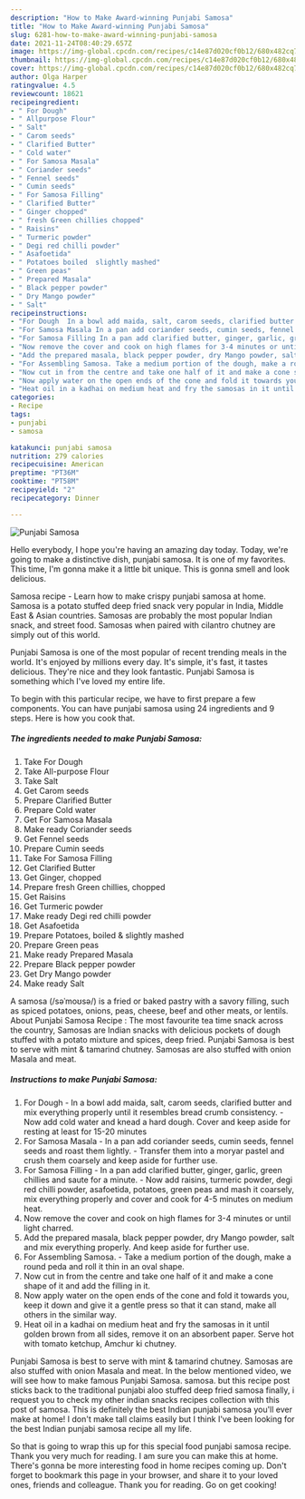 ```yaml
---
description: "How to Make Award-winning Punjabi Samosa"
title: "How to Make Award-winning Punjabi Samosa"
slug: 6281-how-to-make-award-winning-punjabi-samosa
date: 2021-11-24T08:40:29.657Z
image: https://img-global.cpcdn.com/recipes/c14e87d020cf0b12/680x482cq70/punjabi-samosa-recipe-main-photo.jpg
thumbnail: https://img-global.cpcdn.com/recipes/c14e87d020cf0b12/680x482cq70/punjabi-samosa-recipe-main-photo.jpg
cover: https://img-global.cpcdn.com/recipes/c14e87d020cf0b12/680x482cq70/punjabi-samosa-recipe-main-photo.jpg
author: Olga Harper
ratingvalue: 4.5
reviewcount: 18621
recipeingredient:
- " For Dough"
- " Allpurpose Flour"
- " Salt"
- " Carom seeds"
- " Clarified Butter"
- " Cold water"
- " For Samosa Masala"
- " Coriander seeds"
- " Fennel seeds"
- " Cumin seeds"
- " For Samosa Filling"
- " Clarified Butter"
- " Ginger chopped"
- " fresh Green chillies chopped"
- " Raisins"
- " Turmeric powder"
- " Degi red chilli powder"
- " Asafoetida"
- " Potatoes boiled  slightly mashed"
- " Green peas"
- " Prepared Masala"
- " Black pepper powder"
- " Dry Mango powder"
- " Salt"
recipeinstructions:
- "For Dough  In a bowl add maida, salt, carom seeds, clarified butter and mix everything properly until it resembles bread crumb consistency. Now add cold water and knead a hard dough. Cover and keep aside for resting at least for 15-20 minutes"
- "For Samosa Masala In a pan add coriander seeds, cumin seeds, fennel seeds and roast them lightly. Transfer them into a moryar pastel and crush them coarsely and keep aside for further use."
- "For Samosa Filling In a pan add clarified butter, ginger, garlic, green chillies and saute for a minute. Now add raisins, turmeric powder, degi red chilli powder, asafoetida, potatoes, green peas and mash it coarsely, mix everything properly and cover and cook for 4-5 minutes on medium heat."
- "Now remove the cover and cook on high flames for 3-4 minutes or until light charred."
- "Add the prepared masala, black pepper powder, dry Mango powder, salt and mix everything properly. And keep aside for further use."
- "For Assembling Samosa. Take a medium portion of the dough, make a round peda and roll it thin in an oval shape."
- "Now cut in from the centre and take one half of it and make a cone shape of it and add the filling in it."
- "Now apply water on the open ends of the cone and fold it towards you, keep it down and give it a gentle press so that it can stand, make all others in the similar way."
- "Heat oil in a kadhai on medium heat and fry the samosas in it until golden brown from all sides, remove it on an absorbent paper. Serve hot with tomato ketchup, Amchur ki chutney."
categories:
- Recipe
tags:
- punjabi
- samosa

katakunci: punjabi samosa 
nutrition: 279 calories
recipecuisine: American
preptime: "PT36M"
cooktime: "PT58M"
recipeyield: "2"
recipecategory: Dinner

---
```



![Punjabi Samosa](https://img-global.cpcdn.com/recipes/c14e87d020cf0b12/680x482cq70/punjabi-samosa-recipe-main-photo.jpg)

Hello everybody, I hope you're having an amazing day today. Today, we're going to make a distinctive dish, punjabi samosa. It is one of my favorites. This time, I'm gonna make it a little bit unique. This is gonna smell and look delicious.

Samosa recipe - Learn how to make crispy punjabi samosa at home. Samosa is a potato stuffed deep fried snack very popular in India, Middle East &amp; Asian countries. Samosas are probably the most popular Indian snack, and street food. Samosas when paired with cilantro chutney are simply out of this world.

Punjabi Samosa is one of the most popular of recent trending meals in the world. It's enjoyed by millions every day. It's simple, it's fast, it tastes delicious. They're nice and they look fantastic. Punjabi Samosa is something which I've loved my entire life.


To begin with this particular recipe, we have to first prepare a few components. You can have punjabi samosa using 24 ingredients and 9 steps. Here is how you cook that.

<!--inarticleads1-->

##### The ingredients needed to make Punjabi Samosa:

1. Take  For Dough
1. Take  All-purpose Flour
1. Take  Salt
1. Get  Carom seeds
1. Prepare  Clarified Butter
1. Prepare  Cold water
1. Get  For Samosa Masala
1. Make ready  Coriander seeds
1. Get  Fennel seeds
1. Prepare  Cumin seeds
1. Take  For Samosa Filling
1. Get  Clarified Butter
1. Get  Ginger, chopped
1. Prepare  fresh Green chillies, chopped
1. Get  Raisins
1. Get  Turmeric powder
1. Make ready  Degi red chilli powder
1. Get  Asafoetida
1. Prepare  Potatoes, boiled &amp; slightly mashed
1. Prepare  Green peas
1. Make ready  Prepared Masala
1. Prepare  Black pepper powder
1. Get  Dry Mango powder
1. Make ready  Salt


A samosa (/səˈmoʊsə/) is a fried or baked pastry with a savory filling, such as spiced potatoes, onions, peas, cheese, beef and other meats, or lentils. About Punjabi Samosa Recipe : The most favourite tea time snack across the country, Samosas are Indian snacks with delicious pockets of dough stuffed with a potato mixture and spices, deep fried. Punjabi Samosa is best to serve with mint &amp; tamarind chutney. Samosas are also stuffed with onion Masala and meat. 

<!--inarticleads2-->

##### Instructions to make Punjabi Samosa:

1. For Dough  - In a bowl add maida, salt, carom seeds, clarified butter and mix everything properly until it resembles bread crumb consistency. - Now add cold water and knead a hard dough. Cover and keep aside for resting at least for 15-20 minutes
1. For Samosa Masala - In a pan add coriander seeds, cumin seeds, fennel seeds and roast them lightly. - Transfer them into a moryar pastel and crush them coarsely and keep aside for further use.
1. For Samosa Filling - In a pan add clarified butter, ginger, garlic, green chillies and saute for a minute. - Now add raisins, turmeric powder, degi red chilli powder, asafoetida, potatoes, green peas and mash it coarsely, mix everything properly and cover and cook for 4-5 minutes on medium heat.
1. Now remove the cover and cook on high flames for 3-4 minutes or until light charred.
1. Add the prepared masala, black pepper powder, dry Mango powder, salt and mix everything properly. And keep aside for further use.
1. For Assembling Samosa. - Take a medium portion of the dough, make a round peda and roll it thin in an oval shape.
1. Now cut in from the centre and take one half of it and make a cone shape of it and add the filling in it.
1. Now apply water on the open ends of the cone and fold it towards you, keep it down and give it a gentle press so that it can stand, make all others in the similar way.
1. Heat oil in a kadhai on medium heat and fry the samosas in it until golden brown from all sides, remove it on an absorbent paper. Serve hot with tomato ketchup, Amchur ki chutney.


Punjabi Samosa is best to serve with mint &amp; tamarind chutney. Samosas are also stuffed with onion Masala and meat. In the below mentioned video, we will see how to make famous Punjabi Samosa. samosa. but this recipe post sticks back to the traditional punjabi aloo stuffed deep fried samosa finally, i request you to check my other indian snacks recipes collection with this post of samosa. This is definitely the best Indian punjabi samosa you&#39;ll ever make at home! I don&#39;t make tall claims easily but I think I&#39;ve been looking for the best Indian punjabi samosa recipe all my life. 

So that is going to wrap this up for this special food punjabi samosa recipe. Thank you very much for reading. I am sure you can make this at home. There's gonna be more interesting food in home recipes coming up. Don't forget to bookmark this page in your browser, and share it to your loved ones, friends and colleague. Thank you for reading. Go on get cooking!
